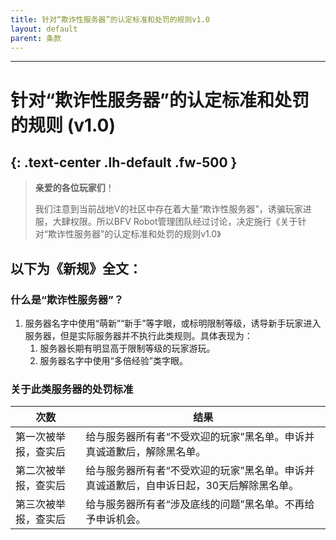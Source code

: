 ```yaml
---
title: 针对“欺诈性服务器”的认定标准和处罚的规则v1.0
layout: default
parent: 条款
---
```


---
# 针对“欺诈性服务器”的认定标准和处罚的规则 (v1.0)
{: .text-center	.lh-default	.fw-500 }
----

> **亲爱的各位玩家们**！
> 
> 我们注意到当前战地V的社区中存在着大量“欺诈性服务器”，诱骗玩家进服，大肆权限。所以BFV
> Robot管理团队经过讨论，决定施行《关于针对“欺诈性服务器”的认定标准和处罚的规则v1.0》

## 以下为《新规》全文：

### 什么是“欺诈性服务器”？

1. 服务器名字中使用“萌新”“新手”等字眼，或标明限制等级，诱导新手玩家进入服务器，但是实际服务器并不执行此类规则。具体表现为：
   1. 服务器长期有明显高于限制等级的玩家游玩。
   2. 服务器名字中使用“多倍经验”类字眼。

### 关于此类服务器的处罚标准

| 次数         | 结果                                             |
|------------|------------------------------------------------|
| 第一次被举报，查实后 | 给与服务器所有者“不受欢迎的玩家”黑名单。申诉并真诚道歉后，解除黑名单。           |
| 第二次被举报，查实后 | 给与服务器所有者“不受欢迎的玩家”黑名单。申诉并真诚道歉后，自申诉日起，30天后解除黑名单。 |
| 第三次被举报，查实后 | 给与服务器所有者“涉及底线的问题”黑名单。不再给予申诉机会。                 |






